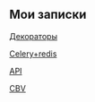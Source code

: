 

## Мои записки

 [Декораторы](decorators)
 
 [Celery+redis](Celery%2Bredis)
 
 [API](API)
 
 [CBV](https://ccbv.co.uk/)
